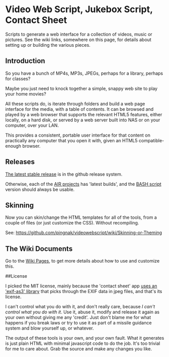 # Video Web Script, Jukebox Script, Contact Sheet

Scripts to generate a web interface for a collection of videos, music or pictures.  See the wiki links, somewhere on this page, for details about setting up or building the various pieces.

## Introduction

So you have a bunch of MP4s, MP3s, JPEGs, perhaps for a library, perhaps for classes?  

Maybe you just need to knock together a simple, snappy web site to play your home movies?

All these scripts do, is iterate through folders and build a web page interface for the media, with a table of contents.  It can be browsed and played by a web browser that supports the relevant HTML5 features, either locally, on a hard disk, or served by a web server built into NAS or on your computer, over your LAN.

This provides a consistent, portable user interface for that content on practically any computer that you open it with, given an HTML5 compatible-enough browser.

## Releases

[The latest stable release](https://github.com/pingnak/videowebscript/releases) is in the github release system.

Otherwise, each of the [AIR projects](https://github.com/pingnak/videowebscript/tree/master/AIR) has 'latest builds', and the [BASH script](https://github.com/pingnak/videowebscript/tree/master/BASH) version should always be usable.

## Skinning

Now you can skin/change the HTML templates for all of the tools, from a couple of files (or just customize the CSS).  Without recompiling.

See: https://github.com/pingnak/videowebscript/wiki/Skinning-or-Theming

## The Wiki Documents

Go to the [Wiki Pages](https://github.com/pingnak/videowebscript/wiki), to get more details about how to use and customize this.

##License

I picked the MIT license, mainly because the 'contact sheet' app [uses an 'exif-as3' library](https://github.com/bashi/exif-as3) that picks through the EXIF data in jpeg files, and that's its license.

I can't control what you do with it, and don't really care, because _I can't control what you do with it_.  Use it, abuse it, modify and release it again as your own without giving me any 'credit'.  Just don't blame me for what happens if you break laws or try to use it as part of a missile guidance system and blow yourself up, or whatever.

The output of these tools is your own, and your own fault.  What it generates is just plain HTML with minimal javascript code to do the job.  It's too trivial for me to care about.  Grab the source and make any changes you like.

